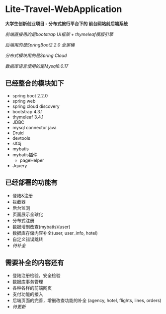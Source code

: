 # Lite-Travel-WebApplication

**大学生创新创业项目 - 分布式旅行平台下的 前台网站前后端系统**

*前端直接用的是bootstrap UI框架 + thymeleaf模版引擎*

*后端用的是SpringBoot2.2.0 全家桶*

*分布式模块用的是Spring Cloud*

*数据库语言使用的是Mysql8.0.17*
## 已经整合的模块如下
- spring boot 2.2.0
- spring web
- spring cloud discovery
- bootstrap 4.3.1
- thymeleaf 3.4.1
- JDBC
- mysql connector java
- Druid
- devtools
- slf4j
- mybatis
- mybatis插件
  - pageHelper
- Jquery
## 已经部署的功能有
- 登陆&注册
- 拦截器
- 后台监测
- 页面展示全球化
- 分布式注册
- 数据增删改查(mybatis)(user) 
- 数据库存储内容补全(user, user_info, hotel) 
- 自定义错误跳转
- *待补全*
## 需要补全的内容还有
- 登陆注册检验，安全检验
- 数据库事务管理
- 各种各样的前端网页
- 支付功能的接入
- 后端页面的完善，增删改查功能的补全 (agency, hotel, flights, lines, orders)
- *待更新*
